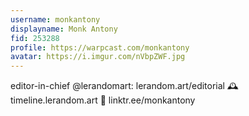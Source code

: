 ```yaml
---
username: monkantony
displayname: Monk Antony
fid: 253288
profile: https://warpcast.com/monkantony
avatar: https://i.imgur.com/nVbpZWF.jpg
---
```

editor-in-chief @lerandomart: lerandom.art/editorial 🕰️ timeline.lerandom.art 🔗 linktr.ee/monkantony  
